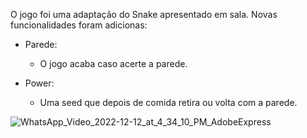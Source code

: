 O jogo foi uma adaptação do Snake apresentado em sala. Novas funcionalidades foram adicionas:
- Parede:
  - O jogo acaba caso acerte a parede.

- Power:
  - Uma seed que depois de comida retira ou volta com a parede.

![WhatsApp_Video_2022-12-12_at_4_34_10_PM_AdobeExpress](https://user-images.githubusercontent.com/54655396/207963093-461d19fe-63c5-45a4-9493-bcc7b8c5458e.gif)
